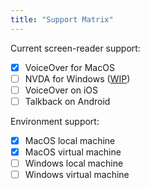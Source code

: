 ```yaml
---
title: "Support Matrix"
---
```


Current screen-reader support:

- [x] VoiceOver for MacOS
- [ ] NVDA for Windows ([WIP](https://github.com/guidepup/guidepup/compare/feat/nvda-support))
- [ ] VoiceOver on iOS
- [ ] Talkback on Android

Environment support:

- [x] MacOS local machine
- [x] MacOS virtual machine
- [ ] Windows local machine
- [ ] Windows virtual machine
